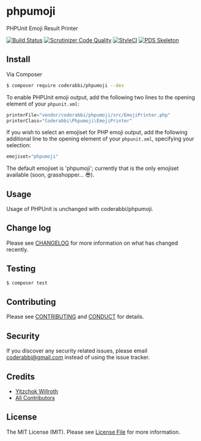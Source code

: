 # phpumoji
PHPUnit Emoji Result Printer

[![Build Status](https://travis-ci.org/coderabbi/phpumoji.svg?branch=master)](https://travis-ci.org/coderabbi/phpumoji)
[![Scrutinizer Code Quality](https://scrutinizer-ci.com/g/coderabbi/phpumoji/badges/quality-score.png?b=master)](https://scrutinizer-ci.com/g/coderabbi/phpumoji/?branch=master)
[![StyleCI](https://styleci.io/repos/96408449/shield?branch=master)](https://styleci.io/repos/96408449)
[![PDS Skeleton](https://img.shields.io/badge/pds-skeleton-blue.svg?style=flat-square)](https://github.com/php-pds/skeleton)

## Install

Via Composer

``` bash
$ composer require coderabbi/phpumoji --dev
```

To enable PHPUnit emoji output, add the following two lines to the opening element of your `phpunit.xml`:

``` php
printerFile="vendor/coderabbi/phpumoji/src/EmojiPrinter.php"
printerClass="Coderabbi\Phpumoji\EmojiPrinter"
```

If you wish to select an emojiset for PHP emoji output, add the following additional line to the opening element of your `phpunit.xml`, specifying your selection:

``` php
emojiset="phpumoji"
```

The default emojiset is 'phpumoji'; currently that is the only emojiset available (soon, grasshopper... :sunglasses:).

## Usage

Usage of PHPUnit is unchanged with coderabbi/phpumoji.

## Change log

Please see [CHANGELOG](CHANGELOG.md) for more information on what has changed recently.

## Testing

``` bash
$ composer test
```

## Contributing

Please see [CONTRIBUTING](CONTRIBUTING.md) and [CONDUCT](CONDUCT.md) for details.

## Security

If you discover any security related issues, please email coderabbi@gmail.com instead of using the issue tracker.

## Credits

- [Yitzchok Willroth](https://github.com/coderabbi)
- [All Contributors](../../contributors)

## License

The MIT License (MIT). Please see [License File](LICENSE.md) for more information.

